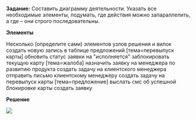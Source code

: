 ﻿**Задание:**
Составить диаграмму деятельности. Указать все необходимые элементы, подумать, где действия можно запараллелить, а где – они строго последовательны.

**Элементы**

Несколько (определите сами) элементов узлов решения и вилок
создать новую запись в таблице предложений
[тема=перевыпуск карты]
обновить статус заявки на "исполняется"
заблокировать текущую карту
[тема=жалоба]
назначить заявку на менеджера по развитию продукта
создать задачу на клиентского менеджера
отправить письмо клиентскому менеджеру
создать задачу на перевыпуск карты
[тема=предложение]
выслать смс об успешной блокировке карты
создать заявку


**Решение**

![](08_activity_diagram)
